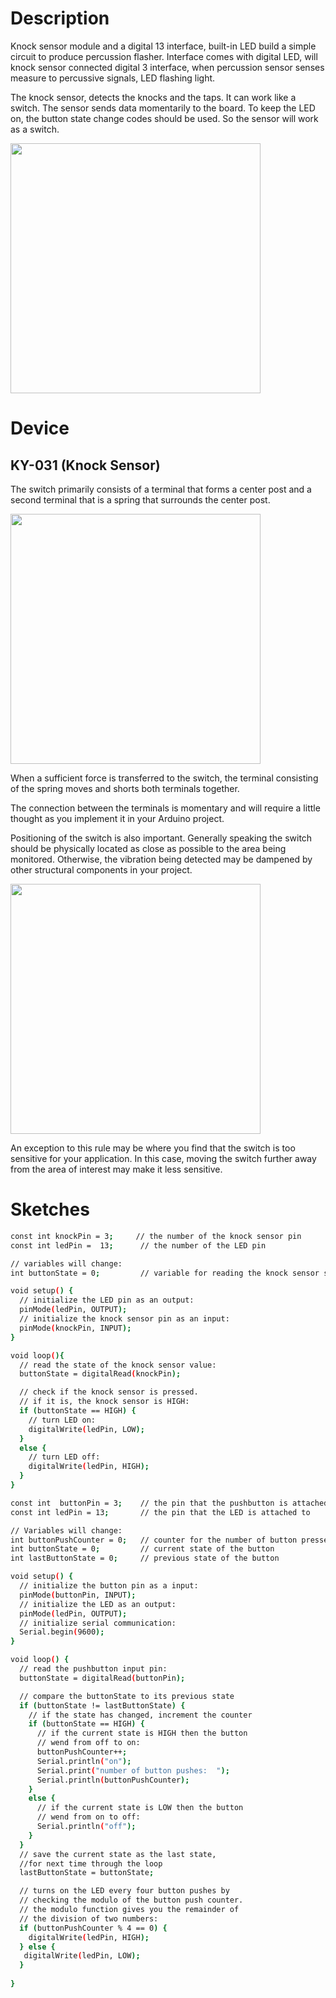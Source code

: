 # Description 
Knock sensor module and a digital 13 interface, built-in LED build a simple circuit to produce percussion flasher. 
Interface comes with digital LED, will knock sensor connected digital 3 interface, when percussion sensor senses measure to 
percussive signals, LED flashing light.

The knock sensor, detects the knocks and the taps. It can work like a switch. The sensor sends data momentarily to the board. 
To keep the LED on, the button state change codes should be used. So the sensor will work as a switch.

<img style="width:400px;" src="../img/gionji/m4_cookbook/knock_sensor_01.jpg">

# Device

## KY-031 (Knock Sensor)
The switch primarily consists of a terminal that forms a center post and a second terminal that is a spring that surrounds the center post.

<img style="width:400px;" src="../img/gionji/m4_cookbook/knock_sensor_02.PNG">

When a sufficient force is transferred to the switch, the terminal consisting of the spring moves and shorts both terminals together.

The connection between the terminals is momentary and will require a little thought as you implement it in your Arduino project.

Positioning of the switch is also important.   Generally speaking the switch should be physically located as close as possible to the area being monitored.  Otherwise, the vibration being detected may be dampened by other structural components in your project.

<img style="width:400px;" src="../img/gionji/m4_cookbook/knock_sensor_03.PNG">

An exception to this rule may be where you find that the switch is too sensitive for your application.  In this case, moving the switch further away from the area of interest may make it less sensitive.

# Sketches
``` bash 
const int knockPin = 3;     // the number of the knock sensor pin
const int ledPin =  13;      // the number of the LED pin

// variables will change:
int buttonState = 0;         // variable for reading the knock sensor status

void setup() {
  // initialize the LED pin as an output:
  pinMode(ledPin, OUTPUT);      
  // initialize the knock sensor pin as an input:
  pinMode(knockPin, INPUT);     
}

void loop(){
  // read the state of the knock sensor value:
  buttonState = digitalRead(knockPin);

  // check if the knock sensor is pressed.
  // if it is, the knock sensor is HIGH:
  if (buttonState == HIGH) {     
    // turn LED on:    
    digitalWrite(ledPin, LOW);  
  } 
  else {
    // turn LED off:
    digitalWrite(ledPin, HIGH); 
  }
}
```

``` bash
const int  buttonPin = 3;    // the pin that the pushbutton is attached to
const int ledPin = 13;       // the pin that the LED is attached to

// Variables will change:
int buttonPushCounter = 0;   // counter for the number of button presses
int buttonState = 0;         // current state of the button
int lastButtonState = 0;     // previous state of the button

void setup() {
  // initialize the button pin as a input:
  pinMode(buttonPin, INPUT);
  // initialize the LED as an output:
  pinMode(ledPin, OUTPUT);
  // initialize serial communication:
  Serial.begin(9600);
}

void loop() {
  // read the pushbutton input pin:
  buttonState = digitalRead(buttonPin);

  // compare the buttonState to its previous state
  if (buttonState != lastButtonState) {
    // if the state has changed, increment the counter
    if (buttonState == HIGH) {
      // if the current state is HIGH then the button
      // wend from off to on:
      buttonPushCounter++;
      Serial.println("on");
      Serial.print("number of button pushes:  ");
      Serial.println(buttonPushCounter);
    } 
    else {
      // if the current state is LOW then the button
      // wend from on to off:
      Serial.println("off"); 
    }
  }
  // save the current state as the last state, 
  //for next time through the loop
  lastButtonState = buttonState;

  // turns on the LED every four button pushes by 
  // checking the modulo of the button push counter.
  // the modulo function gives you the remainder of 
  // the division of two numbers:
  if (buttonPushCounter % 4 == 0) {
    digitalWrite(ledPin, HIGH);
  } else {
   digitalWrite(ledPin, LOW);
  }
  
}
```
